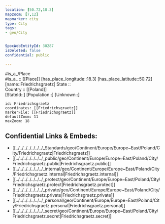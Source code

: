 ```yaml
---
location: [50.72,18.3] 
mapzoom: [7,12] 
mapmarker: city 
type: City
tags:
- geo/City


SpocWebEntityId: 30287
isDeleted: false
confidential: public

---
```

#is_a_/Place  
#is_a_ :: [[Place]] 
[has_place_longitude::18.3] 
[has_place_latitude::50.72] 
[name::Friedrichsgraetz] 
State ::  
Country :: [[Poland]]  
[StateId::] 
[Population::] 
[Unknown::] 


```leaflet
id: Friedrichsgraetz
coordinates: [[Friedrichsgraetz]] 
markerFile: [[Friedrichsgraetz]] 
defaultZoom: 11 
maxZoom: 18
```


## Confidential Links & Embeds: 
- [[../../../../../../../_Standards/geo/Continent/Europe/Europe~East/Poland/City/Friedrichsgraetz|Friedrichsgraetz]] 
- [[../../../../../../../_public/geo/Continent/Europe/Europe~East/Poland/City/Friedrichsgraetz.public|Friedrichsgraetz.public]] 
- [[../../../../../../../_internal/geo/Continent/Europe/Europe~East/Poland/City/Friedrichsgraetz.internal|Friedrichsgraetz.internal]] 
- [[../../../../../../../_protect/geo/Continent/Europe/Europe~East/Poland/City/Friedrichsgraetz.protect|Friedrichsgraetz.protect]] 
- [[../../../../../../../_private/geo/Continent/Europe/Europe~East/Poland/City/Friedrichsgraetz.private|Friedrichsgraetz.private]] 
- [[../../../../../../../_personal/geo/Continent/Europe/Europe~East/Poland/City/Friedrichsgraetz.personal|Friedrichsgraetz.personal]] 
- [[../../../../../../../_secret/geo/Continent/Europe/Europe~East/Poland/City/Friedrichsgraetz.secret|Friedrichsgraetz.secret]] 
